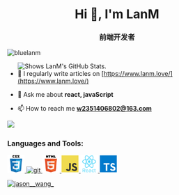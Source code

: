 

<h1 align="center">Hi 👋, I'm LanM</h1>
<h3 align="center">前端开发者</h3>


<p align="left"> <img src="https://komarev.com/ghpvc/?username=bluelanm&label=Profile%20views&color=0e75b6&style=flat" alt="bluelanm" /> 
  
</p>
<a href="https://github.com/pulls?q=author%3ABlueLanM">
  <picture>
    <source media="(prefers-color-scheme: dark)" srcset="https://github-stats.liuli.lol/api?username=BlueLanM&theme=vue-dark&show_icons=true&include_all_commits=true&count_private=true">
    <img alt="Shows LanM's GitHub Stats." align="right" width="480px" src="https://github-stats.liuli.lol/api?username=BlueLanM&theme=vue&show_icons=true&include_all_commits=true&count_private=true">
  </picture>
</a>

- 📝 I regularly write articles on [https://www.lanm.love/](https://www.lanm.love/)

- 💬 Ask me about **react, javaScript**

- 📫 How to reach me **w2351406802@163.com**
<a href="https://github.com/BlueLanM">
  <img src="https://metrics.lecoq.io/BlueLanM?template=classic&base.activity=0&base.community=0&base.repositories=0&base.metadata=0&isocalendar=1&base=header%2C%20activity%2C%20community%2C%20repositories%2C%20metadata&base.indepth=false&base.hireable=false&isocalendar=false&isocalendar.duration=full-year&config.timezone=Asia%2FShanghai" />
</a> 
<span>
<h3 align="left">Languages and Tools:</h3>
<p align="left"> <a href="https://www.w3schools.com/css/" target="_blank" rel="noreferrer"> <img src="https://raw.githubusercontent.com/devicons/devicon/master/icons/css3/css3-original-wordmark.svg" alt="css3" width="40" height="40"/> </a> <a href="https://git-scm.com/" target="_blank" rel="noreferrer"> <img src="https://www.vectorlogo.zone/logos/git-scm/git-scm-icon.svg" alt="git" width="40" height="40"/> </a> <a href="https://www.w3.org/html/" target="_blank" rel="noreferrer"> <img src="https://raw.githubusercontent.com/devicons/devicon/master/icons/html5/html5-original-wordmark.svg" alt="html5" width="40" height="40"/> </a> <a href="https://developer.mozilla.org/en-US/docs/Web/JavaScript" target="_blank" rel="noreferrer"> <img src="https://raw.githubusercontent.com/devicons/devicon/master/icons/javascript/javascript-original.svg" alt="javascript" width="40" height="40"/> </a> <a href="https://reactjs.org/" target="_blank" rel="noreferrer"> <img src="https://raw.githubusercontent.com/devicons/devicon/master/icons/react/react-original-wordmark.svg" alt="react" width="40" height="40"/> </a> <a href="https://www.typescriptlang.org/" target="_blank" rel="noreferrer"> <img src="https://raw.githubusercontent.com/devicons/devicon/master/icons/typescript/typescript-original.svg" alt="typescript" width="40" height="40"/> </a> </p>
<p align="left"> <a href="https://twitter.com/jason__wang_" target="blank"><img src="https://img.shields.io/twitter/follow/jason__wang_?logo=twitter&style=for-the-badge" alt="jason__wang_" /></a></p>
  </span>
<!-- <h3 align="left">Connect with me:</h3>
<p align="left">
<a href="https://twitter.com/jason__wang_" target="blank"><img align="center" src="https://raw.githubusercontent.com/rahuldkjain/github-profile-readme-generator/master/src/images/icons/Social/twitter.svg" alt="jason__wang_" height="30" width="40" /></a>
</p> -->




